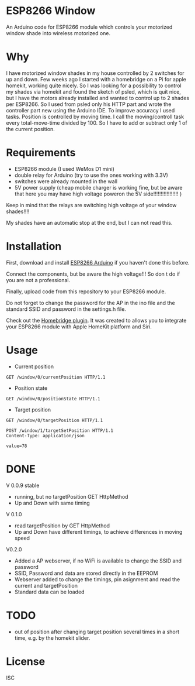 
# ESP8266 Window

An Arduino code for ESP8266 module which controls your motorized window shade into wireless motorized one.

# Why

I have motorized window shades in my house controlled by 2 switches for up and down. Few weeks ago I started with a homebridge on a Pi for apple homekit, working quite nicely.
So I was looking for a possibility to control my shades via homekit and found the sketch of psled, which is quit nice, but I have the motors already installed and wanted to control up to 2 shades per ESP8266.
So I used from psled only his HTTP part and wrote the controller part new using the Arduino IDE.
To improve accuracy I used tasks. Position is controlled by moving time. I call the moving/controll task every total-move-time divided by 100. So I have to add or subtract only 1 of the current position.


# Requirements

- ESP8266 module (I used WeMos D1 mini)
- double relay for Arduino (try to use the ones working with 3.3V)
- switches were already mounted in the wall
- 5V power supply (cheap mobile charger is working fine, but be aware that here you may have high voltage poweron the 5V side!!!!!!!!!!!!!!!!!  )

Keep in mind that the relays are switching high voltage of your window shades!!!!

My shades have an automatic stop at the end, but I can not read this.


# Installation

First, download and install [ESP8266 Arduino](https://github.com/esp8266/Arduino) if you haven't done this before.

Connect the components, but be aware the high voltage!!! So don t do if you are not a professional.

Finally, upload code from this repository to your ESP8266 module.

Do not forget to change the password for the AP in the ino file and the standard SSID and password in the settings.h file.

Check out the [Homebridge plugin](https://github.com/uweklaus/homebridge-esp8266-windowshades). It was created to allows you to integrate your ESP8266 module with Apple HomeKit platform and Siri.

# Usage

- Current position
```
GET /window/0/currentPosition HTTP/1.1
```

- Position state
```
GET /window/0/positionState HTTP/1.1
```

- Target position
```
GET /window/0/targetPosition HTTP/1.1
```


```
POST /window/1/targetSetPosition HTTP/1.1
Content-Type: application/json

value=78
```
# DONE
V 0.0.9 stable
- running, but no targetPosition GET HttpMethod
- Up and Down with same timing 

V 0.1.0
- read targetPosition by GET HttpMethod
- Up and Down have different timings, to achieve differences in moving speed

V0.2.0
- Added a AP webserver, if no WiFi is available to change the SSID and password
- SSID, Password and data are stored directly in the EEPROM
- Webserver added to change the timings, pin asignment and read the current and targetPosition
- Standard data can be loaded

# TODO
- out of position after changing target position several times in a short time, e.g. by the homekit slider. 

# License

ISC
